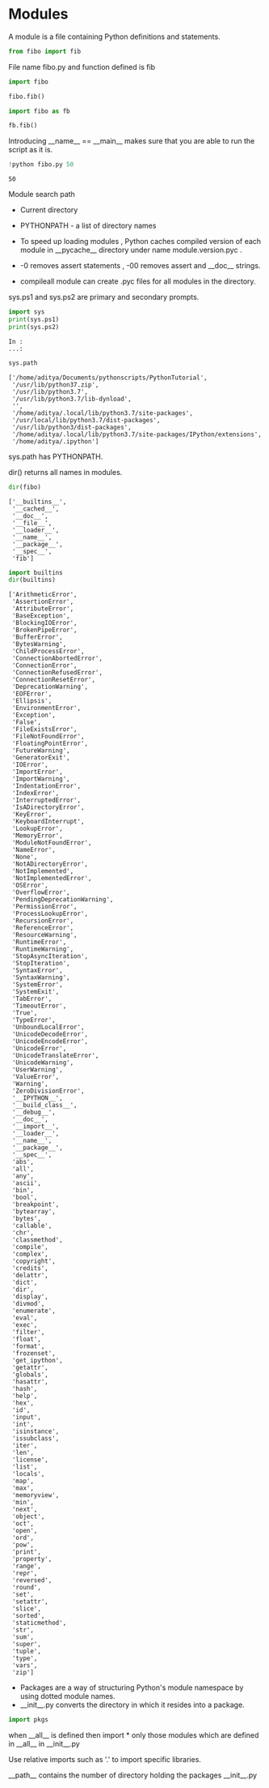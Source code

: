 # Modules

A module is a file containing Python definitions and statements.


```python
from fibo import fib
```

File name fibo.py and function defined is fib 


```python
import fibo
```


```python
fibo.fib()
```


```python
import fibo as fb
```


```python
fb.fib()
```

Introducing \_\_name\_\_ == \_\_main\_\_ makes sure that you are able to run the script as it is. 


```python
!python fibo.py 50
```

    50


Module search path 

* Current directory 
* PYTHONPATH - a list of directory names

* To speed up loading modules , Python caches compiled version of each module in \_\_pycache\_\_ directory under name module.version.pyc . 
* -0 removes assert statements , -00 removes assert and  \_\_doc\_\_ strings. 
* compileall module can create .pyc files for all modules in the directory. 

sys.ps1 and sys.ps2 are primary and secondary prompts. 


```python
import sys
print(sys.ps1)
print(sys.ps2)
```

    In : 
    ...: 



```python
sys.path
```




    ['/home/aditya/Documents/pythonscripts/PythonTutorial',
     '/usr/lib/python37.zip',
     '/usr/lib/python3.7',
     '/usr/lib/python3.7/lib-dynload',
     '',
     '/home/aditya/.local/lib/python3.7/site-packages',
     '/usr/local/lib/python3.7/dist-packages',
     '/usr/lib/python3/dist-packages',
     '/home/aditya/.local/lib/python3.7/site-packages/IPython/extensions',
     '/home/aditya/.ipython']



sys.path has PYTHONPATH. 

dir() returns all names in modules.


```python
dir(fibo)
```




    ['__builtins__',
     '__cached__',
     '__doc__',
     '__file__',
     '__loader__',
     '__name__',
     '__package__',
     '__spec__',
     'fib']




```python
import builtins
dir(builtins)
```




    ['ArithmeticError',
     'AssertionError',
     'AttributeError',
     'BaseException',
     'BlockingIOError',
     'BrokenPipeError',
     'BufferError',
     'BytesWarning',
     'ChildProcessError',
     'ConnectionAbortedError',
     'ConnectionError',
     'ConnectionRefusedError',
     'ConnectionResetError',
     'DeprecationWarning',
     'EOFError',
     'Ellipsis',
     'EnvironmentError',
     'Exception',
     'False',
     'FileExistsError',
     'FileNotFoundError',
     'FloatingPointError',
     'FutureWarning',
     'GeneratorExit',
     'IOError',
     'ImportError',
     'ImportWarning',
     'IndentationError',
     'IndexError',
     'InterruptedError',
     'IsADirectoryError',
     'KeyError',
     'KeyboardInterrupt',
     'LookupError',
     'MemoryError',
     'ModuleNotFoundError',
     'NameError',
     'None',
     'NotADirectoryError',
     'NotImplemented',
     'NotImplementedError',
     'OSError',
     'OverflowError',
     'PendingDeprecationWarning',
     'PermissionError',
     'ProcessLookupError',
     'RecursionError',
     'ReferenceError',
     'ResourceWarning',
     'RuntimeError',
     'RuntimeWarning',
     'StopAsyncIteration',
     'StopIteration',
     'SyntaxError',
     'SyntaxWarning',
     'SystemError',
     'SystemExit',
     'TabError',
     'TimeoutError',
     'True',
     'TypeError',
     'UnboundLocalError',
     'UnicodeDecodeError',
     'UnicodeEncodeError',
     'UnicodeError',
     'UnicodeTranslateError',
     'UnicodeWarning',
     'UserWarning',
     'ValueError',
     'Warning',
     'ZeroDivisionError',
     '__IPYTHON__',
     '__build_class__',
     '__debug__',
     '__doc__',
     '__import__',
     '__loader__',
     '__name__',
     '__package__',
     '__spec__',
     'abs',
     'all',
     'any',
     'ascii',
     'bin',
     'bool',
     'breakpoint',
     'bytearray',
     'bytes',
     'callable',
     'chr',
     'classmethod',
     'compile',
     'complex',
     'copyright',
     'credits',
     'delattr',
     'dict',
     'dir',
     'display',
     'divmod',
     'enumerate',
     'eval',
     'exec',
     'filter',
     'float',
     'format',
     'frozenset',
     'get_ipython',
     'getattr',
     'globals',
     'hasattr',
     'hash',
     'help',
     'hex',
     'id',
     'input',
     'int',
     'isinstance',
     'issubclass',
     'iter',
     'len',
     'license',
     'list',
     'locals',
     'map',
     'max',
     'memoryview',
     'min',
     'next',
     'object',
     'oct',
     'open',
     'ord',
     'pow',
     'print',
     'property',
     'range',
     'repr',
     'reversed',
     'round',
     'set',
     'setattr',
     'slice',
     'sorted',
     'staticmethod',
     'str',
     'sum',
     'super',
     'tuple',
     'type',
     'vars',
     'zip']



* Packages are a way of structuring Python's module namespace by using dotted module names. 
* \_\_init\_\_.py converts the directory in which it resides into a package. 


```python
import pkgs
```

when \_\_all\_\_ is defined then import * only those modules which are defined in \_\_all\_\_  in \_\_init\_\_.py 

Use relative imports such as '.' to import specific libraries. 

\_\_path\_\_ contains the number of directory holding the packages \_\_init\_\_.py 


```python

```
